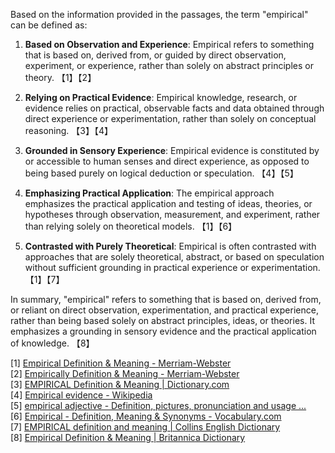 Based on the information provided in the passages, the term "empirical" can be defined as:

1. **Based on Observation and Experience**: Empirical refers to something that is based on, derived from, or guided by direct observation, experiment, or experience, rather than solely on abstract principles or theory. 【1】【2】

2. **Relying on Practical Evidence**: Empirical knowledge, research, or evidence relies on practical, observable facts and data obtained through direct experience or experimentation, rather than solely on conceptual reasoning. 【3】【4】

3. **Grounded in Sensory Experience**: Empirical evidence is constituted by or accessible to human senses and direct experience, as opposed to being based purely on logical deduction or speculation. 【4】【5】

4. **Emphasizing Practical Application**: The empirical approach emphasizes the practical application and testing of ideas, theories, or hypotheses through observation, measurement, and experiment, rather than relying solely on theoretical models. 【1】【6】

5. **Contrasted with Purely Theoretical**: Empirical is often contrasted with approaches that are solely theoretical, abstract, or based on speculation without sufficient grounding in practical experience or experimentation. 【1】【7】

In summary, "empirical" refers to something that is based on, derived from, or reliant on direct observation, experimentation, and practical experience, rather than being based solely on abstract principles, ideas, or theories. It emphasizes a grounding in sensory evidence and the practical application of knowledge. 【8】

[1] [Empirical Definition & Meaning - Merriam-Webster](https://www.merriam-webster.com/dictionary/empirical)  
[2] [Empirically Definition & Meaning - Merriam-Webster](https://www.merriam-webster.com/dictionary/empirically)  
[3] [EMPIRICAL Definition & Meaning | Dictionary.com](https://www.dictionary.com/browse/empirical)  
[4] [Empirical evidence - Wikipedia](https://en.wikipedia.org/wiki/Empirical_evidence)  
[5] [empirical adjective - Definition, pictures, pronunciation and usage ...](https://www.oxfordlearnersdictionaries.com/definition/english/empirical)  
[6] [Empirical - Definition, Meaning & Synonyms - Vocabulary.com](https://www.vocabulary.com/dictionary/empirical)  
[7] [EMPIRICAL definition and meaning | Collins English Dictionary](https://www.collinsdictionary.com/dictionary/english/empirical)  
[8] [Empirical Definition & Meaning | Britannica Dictionary](https://www.britannica.com/dictionary/empirical)
